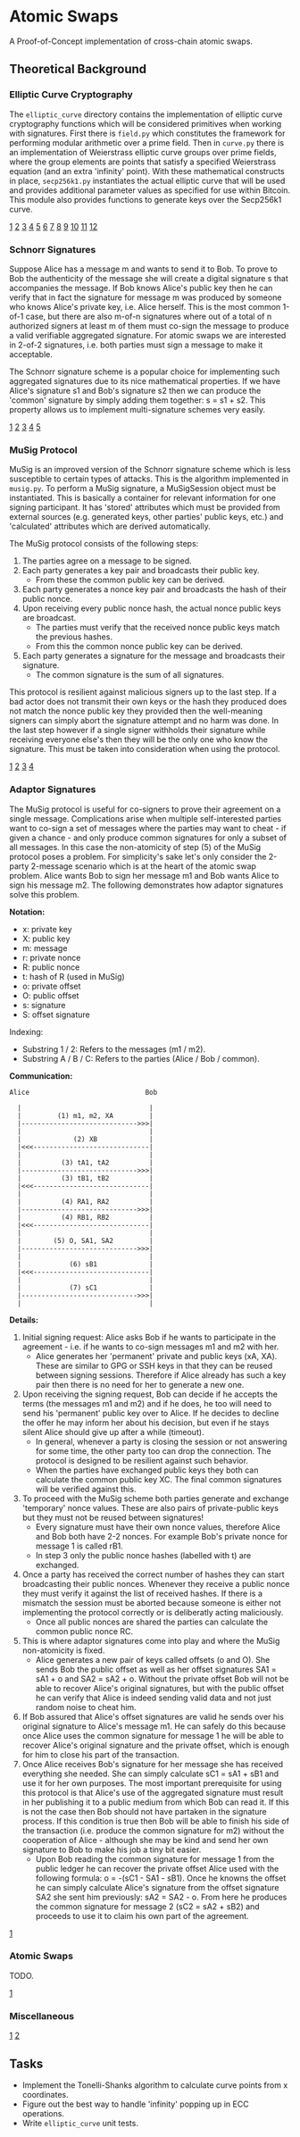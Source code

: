 Atomic Swaps
============

A Proof-of-Concept implementation of cross-chain atomic swaps.

Theoretical Background
----------------------

### Elliptic Curve Cryptography

The `elliptic_curve` directory contains the implementation of elliptic curve cryptography functions
which will be considered primitives when working with signatures. First there is `field.py` which
constitutes the framework for performing modular arithmetic over a prime field. Then in `curve.py`
there is an implementation of Weierstrass elliptic curve groups over prime fields, where the group
elements are points that satisfy a specified Weierstrass equation (and an extra 'infinity' point).
With these mathematical constructs in place, `secp256k1.py` instantiates the actual elliptic curve
that will be used and provides additional parameter values as specified for use within Bitcoin.
This module also provides functions to generate keys over the Secp256k1 curve.

[1](https://en.wikipedia.org/wiki/Modular_arithmetic)
[2](https://en.wikipedia.org/wiki/Finite_field_arithmetic)
[3](https://en.wikipedia.org/wiki/Modular_multiplicative_inverse)
[4](https://en.wikipedia.org/wiki/Elliptic_curve_point_multiplication)
[5](https://jeremykun.com/2014/02/16/elliptic-curves-as-algebraic-structures/)
[6](https://crypto.stackexchange.com/q/70507)
[7](https://fission.codes/blog/everything-you-wanted-to-know-about-elliptic-curve-cryptography/)
[8](https://cryptobook.nakov.com/asymmetric-key-ciphers/elliptic-curve-cryptography-ecc)
[9](https://github.com/bitcoin-core/secp256k1)
[10](https://onyb.gitbook.io/secp256k1-python/)
[11](https://www.secg.org/sec2-v2.pdf)
[12](https://en.bitcoin.it/wiki/Secp256k1)

### Schnorr Signatures

Suppose Alice has a message m and wants to send it to Bob. To prove to Bob the authenticity of the
message she will create a digital signature s that accompanies the message. If Bob knows Alice's
public key then he can verify that in fact the signature for message m was produced by someone who
knows Alice's private key, i.e. Alice herself. This is the most common 1-of-1 case, but there are
also m-of-n signatures where out of a total of n authorized signers at least m of them must co-sign
the message to produce a valid verifiable aggregated signature. For atomic swaps we are interested
in 2-of-2 signatures, i.e. both parties must sign a message to make it acceptable.

The Schnorr signature scheme is a popular choice for implementing such aggregated signatures due to
its nice mathematical properties. If we have Alice's signature s1 and Bob's signature s2 then we
can produce the 'common' signature by simply adding them together: s = s1 + s2. This property
allows us to implement multi-signature schemes very easily.

[1](https://en.wikipedia.org/wiki/Schnorr_signature)
[2](https://asecuritysite.com/encryption/schnorr_test3)
[3](https://github.com/bitcoin/bips/blob/master/bip-0340.mediawiki)
[4](https://github.com/bitcoin/bips/blob/master/bip-0340/reference.py)
[5](https://tlu.tarilabs.com/cryptography/introduction-schnorr-signatures)

### MuSig Protocol

MuSig is an improved version of the Schnorr signature scheme which is less susceptible to certain
types of attacks. This is the algorithm implemented in `musig.py`. To perform a MuSig signature,
a MuSigSession object must be instantiated. This is basically a container for relevant information
for one signing participant. It has 'stored' attributes which must be provided from external
sources (e.g. generated keys, other parties' public keys, etc.) and 'calculated' attributes which
are derived automatically.

The MuSig protocol consists of the following steps:

1. The parties agree on a message to be signed.
2. Each party generates a key pair and broadcasts their public key.
   * From these the common public key can be derived.
3. Each party generates a nonce key pair and broadcasts the hash of their public nonce.
4. Upon receiving every public nonce hash, the actual nonce public keys are broadcast.
   * The parties must verify that the received nonce public keys match the previous hashes.
   * From this the common nonce public key can be derived.
5. Each party generates a signature for the message and broadcasts their signature.
   * The common signature is the sum of all signatures.

This protocol is resilient against malicious signers up to the last step. If a bad actor does not
transmit their own keys or the hash they produced does not match the nonce public key they provided
then the well-meaning signers can simply abort the signature attempt and no harm was done. In the
last step however if a single signer withholds their signature while receiving everyone else's then
they will be the only one who know the signature. This must be taken into consideration when using
the protocol.

[1](https://blog.blockstream.com/en-musig-key-aggregation-schnorr-signatures/)
[2](https://allquantor.at/blockchainbib/pdf/maxwell2018simple.pdf)
[3](https://tlu.tarilabs.com/cryptography/The_MuSig_Schnorr_Signature_Scheme)
[4](https://asecuritysite.com/encryption/schnorr_test)

### Adaptor Signatures

The MuSig protocol is useful for co-signers to prove their agreement on a single message.
Complications arise when multiple self-interested parties want to co-sign a set of messages where
the parties may want to cheat - if given a chance - and only produce common signatures for only a
subset of all messages. In this case the non-atomicity of step (5) of the MuSig protocol poses a
problem. For simplicity's sake let's only consider the 2-party 2-message scenario which is at the
heart of the atomic swap problem. Alice wants Bob to sign her message m1 and Bob wants Alice to
sign his message m2. The following demonstrates how adaptor signatures solve this problem.

**Notation:**

* x: private key
* X: public key
* m: message
* r: private nonce
* R: public nonce
* t: hash of R (used in MuSig)
* o: private offset
* O: public offset
* s: signature
* S: offset signature

Indexing:

* Substring 1 / 2: Refers to the messages (m1 / m2).
* Substring A / B / C: Refers to the parties (Alice / Bob / common).

**Communication:**

    Alice                             Bob

      |                                |
      |         (1) m1, m2, XA         |
      |----------------------------->>>|
      |                                |
      |             (2) XB             |
      |<<<-----------------------------|
      |                                |
      |          (3) tA1, tA2          |
      |----------------------------->>>|
      |          (3) tB1, tB2          |
      |<<<-----------------------------|
      |                                |
      |          (4) RA1, RA2          |
      |----------------------------->>>|
      |          (4) RB1, RB2          |
      |<<<-----------------------------|
      |                                |
      |        (5) O, SA1, SA2         |
      |----------------------------->>>|
      |                                |
      |            (6) sB1             |
      |<<<-----------------------------|
      |                                |
      |            (7) sC1             |
      |----------------------------->>>|
      |                                |

**Details:**

1. Initial signing request: Alice asks Bob if he wants to participate in the agreement - i.e. if
   he wants to co-sign messages m1 and m2 with her.
   * Alice generates her 'permanent' private and public keys (xA, XA). These are similar to GPG or
     SSH keys in that they can be reused between signing sessions. Therefore if Alice already has
     such a key pair then there is no need for her to generate a new one.
2. Upon receiving the signing request, Bob can decide if he accepts the terms (the messages m1 and
   m2) and if he does, he too will need to send his 'permanent' public key over to Alice. If he
   decides to decline the offer he may inform her about his decision, but even if he stays silent
   Alice should give up after a while (timeout).
   * In general, whenever a party is closing the session or not answering for some time, the other
     party too can drop the connection. The protocol is designed to be resilient against such
     behavior.
   * When the parties have exchanged public keys they both can calculate the common public key XC.
     The final common signatures will be verified against this.
3. To proceed with the MuSig scheme both parties generate and exchange 'temporary' nonce values.
   These are also pairs of private-public keys but they must not be reused between signatures!
   * Every signature must have their own nonce values, therefore Alice and Bob both have 2-2
     nonces. For example Bob's private nonce for message 1 is called rB1.
   * In step 3 only the public nonce hashes (labelled with t) are exchanged.
4. Once a party has received the correct number of hashes they can start broadcasting their public
   nonces. Whenever they receive a public nonce they must verify it against the list of received
   hashes. If there is a mismatch the session must be aborted because someone is either not
   implementing the protocol correctly or is deliberatly acting maliciously.
   * Once all public nonces are shared the parties can calculate the common public nonce RC.
5. This is where adaptor signatures come into play and where the MuSig non-atomicity is fixed.
   * Alice generates a new pair of keys called offsets (o and O). She sends Bob the public offset
     as well as her offset signatures SA1 = sA1 + o and SA2 = sA2 + o. Without the private offset
     Bob will not be able to recover Alice's original signatures, but with the public offset he can
     verify that Alice is indeed sending valid data and not just random noise to cheat him.
6. If Bob assured that Alice's offset signatures are valid he sends over his original signature to
   Alice's message m1. He can safely do this because once Alice uses the common signature for
   message 1 he will be able to recover Alice's original signature and the private offset, which is
   enough for him to close his part of the transaction.
7. Once Alice receives Bob's signature for her message she has received everything she needed. She
   can simply calculate sC1 = sA1 + sB1 and use it for her own purposes. The most important
   prerequisite for using this protocol is that Alice's use of the aggregated signature must result
   in her publishing it to a public medium from which Bob can read it. If this is not the case then
   Bob should not have partaken in the signature process. If this condition is true then Bob will
   be able to finish his side of the transaction (i.e. produce the common signature for m2) without
   the cooperation of Alice - although she may be kind and send her own signature to Bob to make
   his job a tiny bit easier.
   * Upon Bob reading the common signature for message 1 from the public ledger he can recover the
     private offset Alice used with the following formula: o = -(sC1 - SA1 - sB1). Once he knowns
     the offset he can simply calculate Alice's signature from the offset signature SA2 she sent
     him previously: sA2 = SA2 - o. From here he produces the common signature for message 2
     (sC2 = sA2 + sB2) and proceeds to use it to claim his own part of the agreement.

[1](https://medium.com/crypto-garage/da0663c2adc4)

### Atomic Swaps

TODO.

[1](https://medium.com/crypto-garage/3f41c8fb221b)

### Miscellaneous

[1](https://en.bitcoin.it/wiki/Hash_Time_Locked_Contracts)
[2](https://adiabat.github.io/dlc.pdf)

Tasks
-----

* Implement the Tonelli-Shanks algorithm to calculate curve points from x coordinates.
* Figure out the best way to handle 'infinity' popping up in ECC operations.
* Write `elliptic_curve` unit tests.
